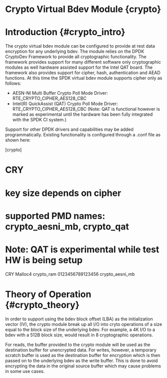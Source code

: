 # Crypto Virtual Bdev Module {crypto}

# Introduction {#crypto_intro}

The crypto virtual bdev module can be configured to provide at rest data encryption
for any underlying bdev. The module relies on the DPDK CryptoDev Framework to provide
all cryptographic functionality. The framework provides support for many different software
only cryptographic modules as well hardware assisted support for the Intel QAT board. The
framework also provides support for cipher, hash, authentication and AEAD functions. At this
time the SPDK virtual bdev module supports cipher only as follows:

- AESN-NI Multi Buffer Crypto Poll Mode Driver: RTE_CRYPTO_CIPHER_AES128_CBC
- Intel(R) QuickAssist (QAT) Crypto Poll Mode Driver: RTE_CRYPTO_CIPHER_AES128_CBC
(Note: QAT is functional however is marked as experimental until the hardware has
been fully integrated with the SPDK CI system.)

Support for other DPDK drivers and capabilities may be added programmatically. Existing
functionality is configured through a .conf file as shown here:

[crypto]
 # CRY <bdev name> <vbdev name> <key> <PMD>
 # key size depends on cipher
 # supported PMD names: crypto_aesni_mb, crypto_qat
 # Note: QAT is experimental while test HW is being setup
 CRY Malloc4 crypto_ram 0123456789123456 crypto_aesni_mb

# Theory of Operation {#crypto_theory}

In order to support using the bdev block offset (LBA) as the initialization vector (IV),
the crypto module break up all I/O into cryto operations of a size equal to the block
size of the underlying bdev.  For example, a 4K I/O to a bdev with a 512B block size,
would result in 8 cryptographic operations.

For reads, the buffer provided to the crypto module will be used as the destination buffer
for unencrypted data.  For writes, however, a temporary scratch buffer is used as the 
destination buffer for encryption which is then passed on to the underlying bdev as the
write buffer.  This is done to avoid encrypting the data in the original source buffer which
may cause problems in some use cases.

